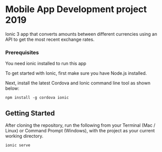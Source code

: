 # Mobile App Development project 2019
Ionic 3 app that converts amounts between different currencies using an API to get the most recent exchange rates.

### Prerequisites

You need ionic installed to run this app

To get started with Ionic, first make sure you have Node.js installed.

Next, install the latest Cordova and Ionic command line tool as shown below:

```
npm install -g cordova ionic
```

## Getting Started

After cloning the repository, run the following from your Terminal (Mac / Linux) or Command Prompt (Windows), with the project as your current working directory.

```
ionic serve
```